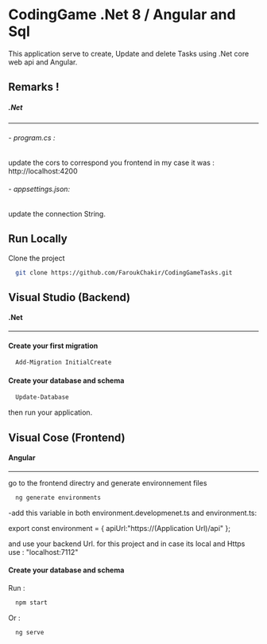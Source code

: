 
# CodingGame .Net 8 / Angular and Sql

This application serve to create, Update and delete Tasks using .Net core web api and Angular.


## Remarks !

##### .Net
---
###### - program.cs : 
update the cors to correspond you frontend in my case it was :
http://localhost:4200
###### - appsettings.json:
update the connection String.

## Run Locally

Clone the project

```bash
  git clone https://github.com/FaroukChakir/CodingGameTasks.git
```

## Visual Studio (Backend)
#### .Net
---
#### Create your first migration

```bash
  Add-Migration InitialCreate
```

#### Create your database and schema

```bash
  Update-Database
```
then run your application.

## Visual Cose (Frontend)
#### Angular
---
go to the frontend directry and generate environnement files
```bash
  ng generate environments
```
-add this variable in both environment.developmenet.ts and environment.ts:

export const environment = {
    apiUrl:"https://(Application Url)/api"
};

and use your backend Url.
for this project and in case its local and Https use : "localhost:7112"

#### Create your database and schema
Run :
```bash
  npm start
```
Or :
```bash
  ng serve
```

